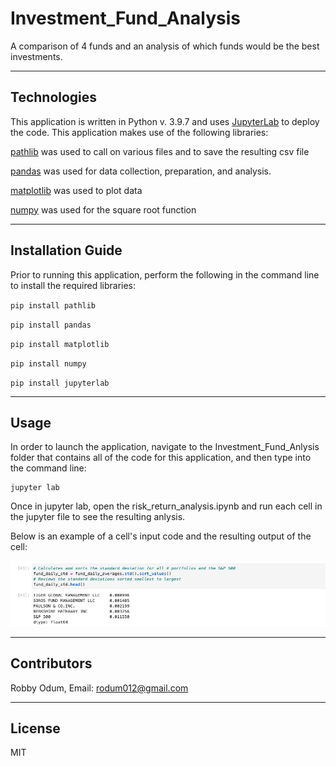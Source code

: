 # Investment_Fund_Analysis
A comparison of 4 funds and an analysis of which funds would be the best investments.

---

## Technologies

This application is written in Python v. 3.9.7 and uses [JupyterLab](https://jupyter.org/) to deploy the code. This application makes use of
 the following libraries:

[pathlib](https://docs.python.org/3/library/pathlib.html) was used to call on various files and to save the resulting csv file

[pandas](https://pandas.pydata.org/docs/) was used for data collection, preparation, and analysis.

[matplotlib](https://matplotlib.org/stable/index.html) was used to plot data

[numpy](https://numpy.org/doc/) was used for the square root function

---

## Installation Guide

Prior to running this application, perform the following in the command line to install the required libraries:

`pip install pathlib`

`pip install pandas`

`pip install matplotlib`

`pip install numpy`

`pip install jupyterlab`

---

## Usage

In order to launch the application, navigate to the Investment_Fund_Anlysis folder that contains all of the code for this application, and then type into the command line:

```
jupyter lab
```

Once in jupyter lab, open the risk_return_analysis.ipynb and run each cell in the jupyter file to see the resulting anlysis.

Below is an example of a cell's input code and the resulting output of the cell:

![Output](./Images/Output.png)

---

## Contributors

Robby Odum, Email: rodum012@gmail.com

---

## License

MIT